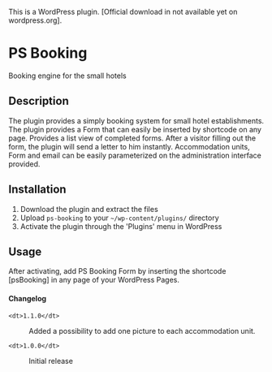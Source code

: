This is a WordPress plugin. [Official download in not available yet on wordpress.org].

# PS Booking

Booking engine for the small hotels

## Description

The plugin provides a simply booking system for small hotel establishments. The plugin provides a Form that can easily be inserted by shortcode on any page. Provides a list view of completed forms. After a visitor filling out the form, the plugin will send a letter to him instantly. Accommodation units, Form and email can be easily parameterized on the administration interface provided.

## Installation

1. Download the plugin and extract the files
1. Upload `ps-booking` to your `~/wp-content/plugins/` directory
1. Activate the plugin through the 'Plugins' menu in WordPress

## Usage

After activating, add PS Booking Form by inserting the shortcode [psBooking] in any page of your WordPress Pages. 

#### Changelog

<dl>

	<dt>1.1.0</dt>
  <dd>Added a possibility to add one picture to each accommodation unit.</dd>
  
	<dt>1.0.0</dt>
  <dd>Initial release</dd>

</dl>